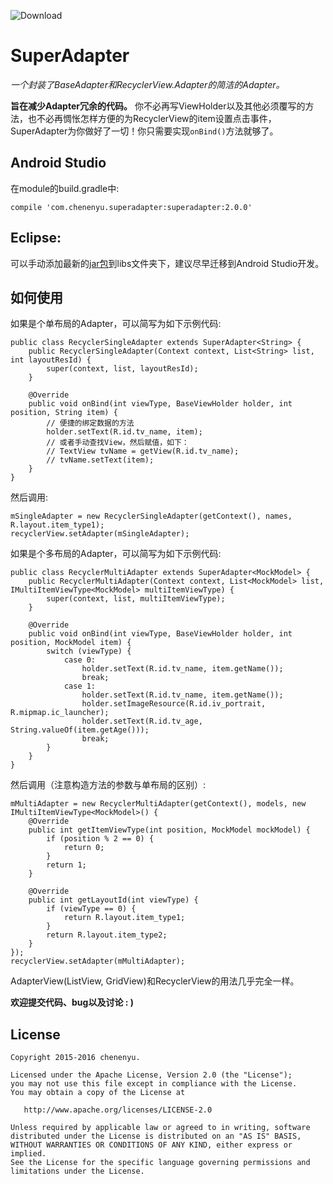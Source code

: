 ![Download](https://api.bintray.com/packages/chenenyu/maven/SuperAdapter/images/download.svg)
# SuperAdapter
*一个封装了BaseAdapter和RecyclerView.Adapter的简洁的Adapter。*

**旨在减少Adapter冗余的代码。** 你不必再写ViewHolder以及其他必须覆写的方法，也不必再惆怅怎样方便的为RecyclerView的item设置点击事件，SuperAdapter为你做好了一切！你只需要实现`onBind()`方法就够了。  

## Android Studio

在module的build.gradle中:

`compile 'com.chenenyu.superadapter:superadapter:2.0.0'`
## Eclipse:
可以手动添加最新的[jar包](https://github.com/chenenyu/SuperAdapter/releases)到libs文件夹下，建议尽早迁移到Android Studio开发。
## 如何使用

如果是个单布局的Adapter，可以简写为如下示例代码:  

```
public class RecyclerSingleAdapter extends SuperAdapter<String> {
    public RecyclerSingleAdapter(Context context, List<String> list, int layoutResId) {
        super(context, list, layoutResId);
    }

    @Override
    public void onBind(int viewType, BaseViewHolder holder, int position, String item) {
    	// 便捷的绑定数据的方法
        holder.setText(R.id.tv_name, item);
        // 或者手动查找View，然后赋值，如下：
        // TextView tvName = getView(R.id.tv_name);
        // tvName.setText(item);
    }
}
```  

然后调用:  

```
mSingleAdapter = new RecyclerSingleAdapter(getContext(), names, R.layout.item_type1);  
recyclerView.setAdapter(mSingleAdapter);
```  
如果是个多布局的Adapter，可以简写为如下示例代码:  

```
public class RecyclerMultiAdapter extends SuperAdapter<MockModel> {
    public RecyclerMultiAdapter(Context context, List<MockModel> list, IMultiItemViewType<MockModel> multiItemViewType) {
        super(context, list, multiItemViewType);
    }

    @Override
    public void onBind(int viewType, BaseViewHolder holder, int position, MockModel item) {
        switch (viewType) {
            case 0:
                holder.setText(R.id.tv_name, item.getName());
                break;
            case 1:
                holder.setText(R.id.tv_name, item.getName());
                holder.setImageResource(R.id.iv_portrait, R.mipmap.ic_launcher);
                holder.setText(R.id.tv_age, String.valueOf(item.getAge()));
                break;
        }
    }
}
```  

然后调用（注意构造方法的参数与单布局的区别）:  

```
mMultiAdapter = new RecyclerMultiAdapter(getContext(), models, new IMultiItemViewType<MockModel>() {
	@Override
	public int getItemViewType(int position, MockModel mockModel) {
    	if (position % 2 == 0) {
        	return 0;
        }
        return 1;
	}

	@Override
	public int getLayoutId(int viewType) {
    	if (viewType == 0) {
        	return R.layout.item_type1;
    	}
   		return R.layout.item_type2;
    }
});
recyclerView.setAdapter(mMultiAdapter);
```  
AdapterView(ListView, GridView)和RecyclerView的用法几乎完全一样。
  

**欢迎提交代码、bug以及讨论  : )**

## License

```
Copyright 2015-2016 chenenyu.

Licensed under the Apache License, Version 2.0 (the "License");
you may not use this file except in compliance with the License.
You may obtain a copy of the License at

   http://www.apache.org/licenses/LICENSE-2.0

Unless required by applicable law or agreed to in writing, software
distributed under the License is distributed on an "AS IS" BASIS,
WITHOUT WARRANTIES OR CONDITIONS OF ANY KIND, either express or implied.
See the License for the specific language governing permissions and
limitations under the License.
```

